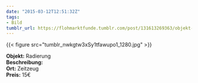 ```yaml
---
date: "2015-03-12T12:51:32Z"
tags:
- Bild
tumblr_url: https://flohmarktfunde.tumblr.com/post/131613269363/objekt-radierung-beschreibung-lorem-ipsum-ort
---
```

 {{< figure src="tumblr_nwkgtw3xSy1tfawupo1_1280.jpg" >}}  

**Objekt:** Radierung  
**Beschreibung:**   
**Ort:** Zeitzeug  
**Preis:** 15€
